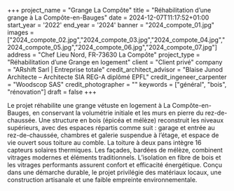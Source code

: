 +++
project_name = "Grange La Compôte"
title = "Réhabilitation d’une grange à La Compôte-en-Bauges"
date = 2024-12-07T11:17:52+01:00
start_year = '2022'
end_year = '2024'
banner = "2024_compote_01.jpg"
images = ["2024_compote_02.jpg","2024_compote_03.jpg","2024_compote_04.jpg","2024_compote_05.jpg","2024_compote_06.jpg","2024_compote_07.jpg"]
address = "Chef Lieu Nord, FR-73630 La Compôte"
project_type = "Réhabilitation d’une Grange en logement"
client = "Client privé"
company = "ARshift Sarl | Entreprise totale"
credit_architect_advisor = "Blaise Junod Architecte – Architecte SIA REG-A diplômé EPFL"
credit_ingeneer_carpenter = "Woodscop SAS"
credit_photographer = ""
keywords = ["général", "bois", "rénovation"]
draft = false
+++


Le projet réhabilite une grange vétuste en logement à La Compôte-en-Bauges, en conservant la volumétrie initiale et les murs en pierre du rez-de-chaussée. Une structure en bois (épicéa et mélèze) reconstruit les niveaux supérieurs, avec des espaces répartis comme suit : garage et entrée au rez-de-chaussée, chambres et galerie suspendue à l’étage, et espace de vie ouvert sous toiture au comble.
La toiture à deux pans intègre 16 capteurs solaires thermiques. Les façades, bardées de mélèze, combinent vitrages modernes et éléments traditionnels. L’isolation en fibre de bois et les vitrages performants assurent confort et efficacité énergétique. Conçu dans une démarche durable, le projet privilégie des matériaux locaux, une construction artisanale et une faible empreinte environnementale.